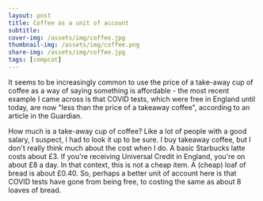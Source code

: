 ```yaml
---
layout: post
title: Coffee as a unit of account
subtitle: 
cover-img: /assets/img/coffee.jpg
thumbnail-img: /assets/img/coffee.png
share-img: /assets/img/coffee.jpg
tags: [compcat]
---
```


It seems to be increasingly common to use the price of a take-away cup of coffee as a way of saying something is affordable - the most recent example I came across is that COVID tests, which were free in England until today, are now "less than the price of a takeaway coffee", according to an article in the Guardian.

How much is a take-away cup of coffee? Like a lot of people with a good salary, I suspect, I had to look it up to be sure. I buy takeaway coffee, but I don't really think much about the cost when I do. A basic Starbucks latte costs about £3. If you're receiving Universal Credit in England, you're on about £8 a day. In that context, this is not a cheap item. A (cheap) loaf of bread is about £0.40. So, perhaps a better unit of account here is that COVID tests have gone from being free, to costing the same as about 8 loaves of bread.




